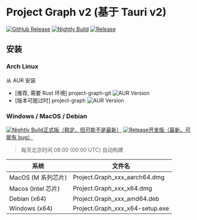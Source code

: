 # Project Graph v2 (基于 Tauri v2)

[![GitHub Release](https://img.shields.io/github/v/release/LiRenTech/project-graph)](https://github.com/LiRenTech/project-graph/releases/latest)
[![Nightly Build](https://github.com/LiRenTech/project-graph/actions/workflows/nightly.yml/badge.svg)](https://github.com/LiRenTech/project-graph/actions/workflows/publish.yml)
[![Release](https://github.com/LiRenTech/project-graph/actions/workflows/release.yml/badge.svg)](https://github.com/LiRenTech/project-graph/actions/workflows/publish.yml)

## 安装

### Arch Linux

从 AUR 安装

- [推荐, 需要 Rust 环境] project-graph-git ![AUR Version](https://img.shields.io/aur/version/project-graph-git?cacheSeconds=0)
- [版本可能过时] project-graph ![AUR Version](https://img.shields.io/aur/version/project-graph?cacheSeconds=0)

### Windows / MacOS / Debian

[![Nightly Build](https://github.com/LiRenTech/project-graph/actions/workflows/nightly.yml/badge.svg)正式版（稳定、但可能不是最新）](https://github.com/LiRenTech/project-graph/releases/latest)
[![Release](https://github.com/LiRenTech/project-graph/actions/workflows/release.yml/badge.svg)开发版（最新、可能有 bug）](https://github.com/LiRenTech/project-graph/releases/tag/nightly)

> 每天北京时间 08:00 (00:00 UTC) 自动构建

| 系统               | 文件名                          |
| ------------------ | ------------------------------- |
| MacOS (M 系列芯片) | Project.Graph_xxx_aarch64.dmg   |
| Macos (Intel 芯片) | Project.Graph_xxx_x64.dmg       |
| Debian (x64)       | Project.Graph_xxx_amd64.deb     |
| Windows (x64)      | Project.Graph_xxx_x64-setup.exe |
